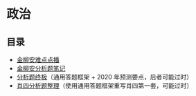 # 政治

## 目录

- [金柳安难点点播](金柳安难点点播)
- [金柳安分析题笔记](金柳安分析题笔记.md)
- [分析题终极](分析题终极.md)（通用答题框架 + 2020 年预测要点，后者可能过时）
- [肖四分析题整理](肖四分析题整理.md)（使用通用答题框架重写肖四第一套，可能过时）

